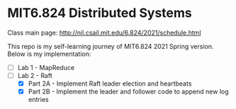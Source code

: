 # MIT6.824 Distributed Systems

Class main page: http://nil.csail.mit.edu/6.824/2021/schedule.html

This repo is my self-learning journey of MIT6.824 2021 Spring version.
Below is my implementation:
- [ ] Lab 1 - MapReduce
- [ ] Lab 2 - Raft
  - [x] Part 2A - Implement Raft leader election and heartbeats
  - [x] Part 2B - Implement the leader and follower code to append new log entries
